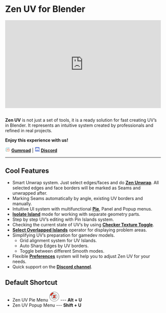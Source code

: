 # Zen UV for Blender
<!-- [![Zen UV Introduction](img/cover--eng.png)](https://www.youtube.com/watch?v=ook2eFfH724) -->
<!-- blank line -->
<div style="position: relative; width: 100%; height: 0; padding-bottom: 56.25%;">
<iframe src="https://www.youtube.com/embed/dqpgWcRBE4o" style="position: absolute; top: 0; left: 0; width: 100%; height: 100%;" allowfullscreen="" seamless="" frameborder="0"></iframe>
</div>
<!-- blank line -->
<br>
<!-- blank line -->

**Zen UV** is not just a set of tools, it is a ready solution for fast creating UV’s in Blender. It represents an intuitive system created by professionals and refined in real projects.

**Enjoy this experience with us!**

![Gumroad](img/icons/services/gumroad-16.png.png) [**Gumroad**](https://gumroad.com/l/ZenUV) | ![Discord](img/icons/services/discord-16.png.png) [**Discord**](https://discord.gg/wGpFeME)
<!-- blank line -->
----
<!-- blank line -->
## Cool Features

- Smart Unwrap system. Just select edges/faces and do [**Zen Unwrap**](operators/#zen-unwrap). All selected edges and face borders will be marked as Seams and unwrapped after.
- Marking Seams automatically by angle, existing UV borders and manually.
- Intuitive UI system with multifunctional [**Pie**](pie-menu), Panel and Popup menus.  
- [**Isolate Island**](operators/#isolate-island-toggle) mode for working with separate geometry parts. 
- Step by step UV’s editing with Pin Islands system.
- Checking the current state of UV’s by using [**Checker Texture Toggle**](operators/#checker-texture-toggle).
- [**Select Overlapped Islands**](operators/#select-overlapped-islands) operator for displaying problem areas.
- Simplifying UV’s preparation for gamedev models.
    * Grid alignment system for UV Islands.
    * Auto Sharp Edges by UV borders.
    * Toggle between different Smooth modes.
- Flexible [**Preferences**](preferences) system will help you to adjust Zen UV for your needs.
- Quick support on the [**Discord channel**](https://discord.gg/wGpFeME).

## Default Shortcut
- Zen UV Pie Menu ![Zen UV Pie Menu](img/icons/zen-uv@2x.png) --- **Alt + U**
- Zen UV Popup Menu --- **Shift + U**
